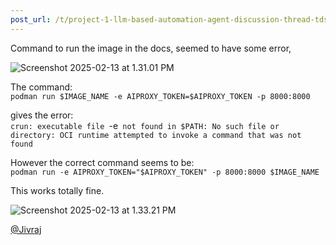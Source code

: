 ```yaml
---
post_url: /t/project-1-llm-based-automation-agent-discussion-thread-tds-jan-2025/164277/202
---
```

Command to run the image in the docs, seemed to have some error,

![Screenshot 2025-02-13 at 1.31.01 PM](https://europe1.discourse-cdn.com/flex013/uploads/iitm/original/3X/0/e/0e724c8ad15be3f5051e9abaf562830a2a1217ec.png)

The command:  
`podman run $IMAGE_NAME -e AIPROXY_TOKEN=$AIPROXY_TOKEN -p 8000:8000`

gives the error:  
`crun: executable file `-e` not found in $PATH: No such file or directory: OCI runtime attempted to invoke a command that was not found`

However the correct command seems to be:  
`podman run -e AIPROXY_TOKEN="$AIPROXY_TOKEN" -p 8000:8000 $IMAGE_NAME`

This works totally fine.

![Screenshot 2025-02-13 at 1.33.21 PM](https://europe1.discourse-cdn.com/flex013/uploads/iitm/original/3X/c/f/cf9060b0880a8d94e57a14ce300b4dcc714ed117.png)

[@Jivraj](/u/jivraj)